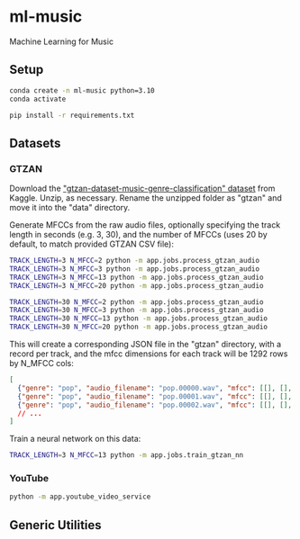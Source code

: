 # ml-music

Machine Learning for Music


## Setup

```sh
conda create -n ml-music python=3.10
conda activate
```

```sh
pip install -r requirements.txt
```

## Datasets

### GTZAN

Download the ["gtzan-dataset-music-genre-classification" dataset](https://www.kaggle.com/datasets/andradaolteanu/gtzan-dataset-music-genre-classification) from Kaggle. Unzip, as necessary. Rename the unzipped folder as "gtzan" and move it into the "data" directory.

Generate MFCCs from the raw audio files, optionally specifying the track length in seconds (e.g. 3, 30), and the number of MFCCs (uses 20 by default, to match provided GTZAN CSV file):

```sh
TRACK_LENGTH=3 N_MFCC=2 python -m app.jobs.process_gtzan_audio
TRACK_LENGTH=3 N_MFCC=3 python -m app.jobs.process_gtzan_audio
TRACK_LENGTH=3 N_MFCC=13 python -m app.jobs.process_gtzan_audio
TRACK_LENGTH=3 N_MFCC=20 python -m app.jobs.process_gtzan_audio

TRACK_LENGTH=30 N_MFCC=2 python -m app.jobs.process_gtzan_audio
TRACK_LENGTH=30 N_MFCC=3 python -m app.jobs.process_gtzan_audio
TRACK_LENGTH=30 N_MFCC=13 python -m app.jobs.process_gtzan_audio
TRACK_LENGTH=30 N_MFCC=20 python -m app.jobs.process_gtzan_audio
```

This will create a corresponding JSON file in the "gtzan" directory, with a record per track, and the mfcc dimensions for each track will be 1292 rows by N_MFCC cols:


```json
[
  {"genre": "pop", "audio_filename": "pop.00000.wav", "mfcc": [[], [], []]},
  {"genre": "pop", "audio_filename": "pop.00001.wav", "mfcc": [[], [], []]},
  {"genre": "pop", "audio_filename": "pop.00002.wav", "mfcc": [[], [], []]},
  // ...
]
```

Train a neural network on this data:

```sh
TRACK_LENGTH=3 N_MFCC=13 python -m app.jobs.train_gtzan_nn
```

### YouTube

```sh
python -m app.youtube_video_service
```

## Generic Utilities
